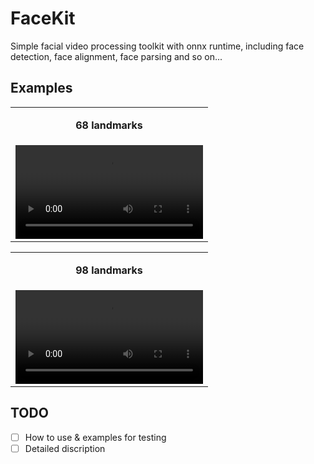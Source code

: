 # FaceKit
Simple facial video processing toolkit with onnx runtime, including face detection, face alignment, face parsing and so on...

## Examples

<table class="center">
  <tr>
        <td><p align="center"><strong>68 landmarks</strong></p></td>
  </tr>
  <tr>
    <td >
     <video src="https://github.com/boboyiyi/FaceKit/assets/10248980/72b26d58-bad9-4ffd-8966-33c7fb7f94ca" controls preload></video>
    </td>
  </tr>
</table>

<table class="center">
  <tr>
        <td><p align="center"><strong>98 landmarks</strong></p></td>
  </tr>
  <tr>
    <td >
     <video src="https://github.com/boboyiyi/FaceKit/assets/10248980/5b27377b-f9eb-446a-be64-7ff42fdbfef6" controls preload></video>
    </td>
  </tr>
</table>

## TODO

- [ ] How to use & examples for testing
- [ ] Detailed discription
